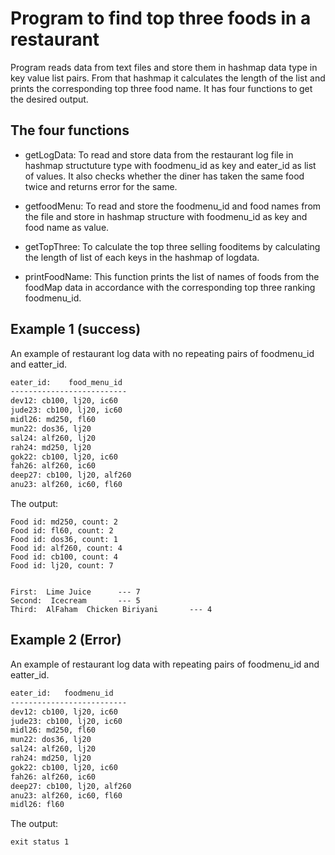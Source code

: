 # Program to find top three foods in a restaurant

Program reads data from text files and store them in hashmap data type in key value list pairs. From that hashmap it calculates the length of the list and prints the corresponding top three food name. 
It has four functions to get the desired output.




## The four functions
-  getLogData: To read and store data from the restaurant log file in hashmap structuture type with foodmenu_id as key and eater_id as list of values. It also checks whether the diner has taken the same food twice and returns error for the same.

-  getfoodMenu: To read and store the foodmenu_id and food names from the file and store in hashmap structure with foodmenu_id as key and food name as value.

-  getTopThree: To calculate the top three selling fooditems by calculating the length of list of each keys in the hashmap of logdata.

-  printFoodName: This function prints the list of names of foods from the foodMap data in accordance with the corresponding top three ranking foodmenu_id.

## Example 1 (success)

An example of restaurant log data with no repeating pairs of foodmenu_id and eatter_id.
```bash
eater_id:    food_menu_id
--------------------------
dev12: cb100, lj20, ic60
jude23: cb100, lj20, ic60
midl26: md250, fl60
mun22: dos36, lj20
sal24: alf260, lj20
rah24: md250, lj20
gok22: cb100, lj20, ic60
fah26: alf260, ic60
deep27: cb100, lj20, alf260
anu23: alf260, ic60, fl60
```

The output:
```Food id: ic60, count: 5
Food id: md250, count: 2
Food id: fl60, count: 2
Food id: dos36, count: 1
Food id: alf260, count: 4
Food id: cb100, count: 4
Food id: lj20, count: 7


First:  Lime Juice      --- 7
Second:  Icecream       --- 5
Third:  AlFaham  Chicken Biriyani       --- 4
```

##  Example 2 (Error)

An example of restaurant log data with repeating pairs of foodmenu_id and eatter_id.
```bash
eater_id:   foodmenu_id
--------------------------
dev12: cb100, lj20, ic60
jude23: cb100, lj20, ic60
midl26: md250, fl60
mun22: dos36, lj20
sal24: alf260, lj20
rah24: md250, lj20
gok22: cb100, lj20, ic60
fah26: alf260, ic60
deep27: cb100, lj20, alf260
anu23: alf260, ic60, fl60
midl26: fl60 
```

The output:
```2022/09/23 20:13:49 Dinner eaten same food twice.
exit status 1
```

